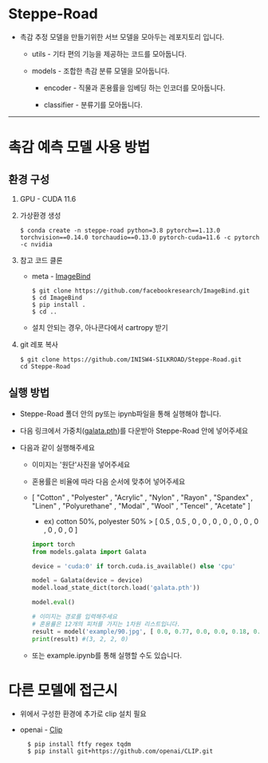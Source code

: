 # Steppe-Road

+ 촉감 추정 모델을 만들기위한 서브 모델을 모아두는 레포지토리 입니다. 

  + utils - 기타 편의 기능을 제공하는 코드를 모아둡니다. 

  + models - 조합한 촉감 분류 모델을 모아둡니다. 
  
    + encoder - 직물과 혼용률을 임베딩 하는 인코더를 모아둡니다.

    + classifier - 분류기를 모아둡니다.

---  

# 촉감 예측 모델 사용 방법

## 환경 구성 

1. GPU - CUDA 11.6

2. 가상환경 생성 

    ```terminal
    $ conda create -n steppe-road python=3.8 pytorch==1.13.0 torchvision==0.14.0 torchaudio==0.13.0 pytorch-cuda=11.6 -c pytorch -c nvidia
    
    ```

3. 참고 코드 클론
    + meta - [ImageBind](https://github.com/facebookresearch/ImageBind?tab=readme-ov-file)
      ```terminal
      $ git clone https://github.com/facebookresearch/ImageBind.git
      $ cd ImageBind
      $ pip install .
      $ cd ..
      ```
    + 설치 안되는 경우, 아나콘다에서 cartropy 받기

4. git 레포 복사
    ```terminal
    $ git clone https://github.com/INISW4-SILKROAD/Steppe-Road.git  
    cd Steppe-Road
    ```
## 실행 방법
+ Steppe-Road 폴더 안의 py또는 ipynb파일을 통해 실행해야 합니다. 

+ 다음 링크에서 가중치([galata.pth](https://drive.google.com/file/d/1hT9mEhn-OK1lPgtlu3R8clwsCvC-zgav/view?usp=sharing))를 다운받아 Steppe-Road 안에 넣어주세요

+ 다음과 같이 실행해주세요
  
    + 이미지는 '원단'사진을 넣어주세요
    
    + 혼용률은 비율에 따라 다음 순서에 맞추어 넣어주세요
    
    + [ "Cotton" , "Polyester" , "Acrylic" , "Nylon" , "Rayon" , "Spandex" , "Linen" , "Polyurethane" , "Modal" , "Wool" , "Tencel" , "Acetate" ]

        + ex) cotton 50%, polyester 50% > [ 0.5 , 0.5 , 0 , 0 , 0 , 0 , 0 , 0 , 0 , 0 , 0 , 0 ]   
  
      ```python
      import torch
      from models.galata import Galata
      
      device = 'cuda:0' if torch.cuda.is_available() else 'cpu'
      
      model = Galata(device = device)
      model.load_state_dict(torch.load('galata.pth'))
      
      model.eval()
      
      # 이미지는 경로를 입력해주세요 
      # 혼용률은 12개의 피처를 가지는 1차원 리스트입니다. 
      result = model('example/90.jpg', [ 0.0, 0.77, 0.0, 0.0, 0.18, 0.05, 0.0, 0.0, 0.0, 0.0, 0.0, 0.0])
      print(result) #(3, 2, 2, 0)
      ```

     + 또는 example.ipynb를 통해 실행할 수도 있습니다.

# 다른 모델에 접근시

+ 위에서 구성한 환경에 추가로 clip 설치 필요

+ openai - [Clip](https://github.com/openai/CLIP)

  ```terminal
    $ pip install ftfy regex tqdm
    $ pip install git+https://github.com/openai/CLIP.git
  ```
